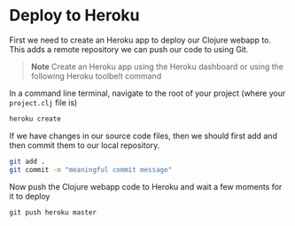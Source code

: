# Deploy to Heroku

First we need to create an Heroku app to deploy our Clojure webapp to.  This adds a remote repository we can push our code to using Git.

> **Note** Create an Heroku app using the Heroku dashboard or using the following Heroku toolbelt command

In a command line terminal, navigate to the root of your project (where your `project.clj` file is)

```bash
heroku create
```

If we have changes in our source code files, then we should first add and then commit them to our local repository.

```bash 
git add .
git commit -m "meaningful commit message"
```

Now push the Clojure webapp code to Heroku and wait a few moments for it to deploy

```
git push heroku master
```

